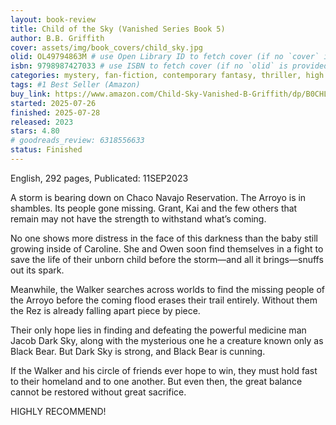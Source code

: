 ```yaml
---
layout: book-review
title: Child of the Sky (Vanished Series Book 5)
author: B.B. Griffith
cover: assets/img/book_covers/child_sky.jpg
olid: OL49794863M # use Open Library ID to fetch cover (if no `cover` is provided)
isbn: 9798987427033 # use ISBN to fetch cover (if no `olid` is provided, dashes are optional)
categories: mystery, fan-fiction, contemporary fantasy, thriller, high fantasy, metaphysical fiction, suspense, urban fantasy, paranormal fantasy, fairy tale, paranormal fiction
tags: #1 Best Seller (Amazon)
buy_link: https://www.amazon.com/Child-Sky-Vanished-B-Griffith/dp/B0CHL5KLFJ/ref=pd_bxgy_thbs_d_sccl_2/141-2353091-3985969?pd_rd_w=ELUit&content-id=amzn1.sym.dcf559c6-d374-405e-a13e-133e852d81e1&pf_rd_p=dcf559c6-d374-405e-a13e-133e852d81e1&pf_rd_r=GJD9RBM3JJ2YXRGQ2XYA&pd_rd_wg=S2a7I&pd_rd_r=5e0a2320-cdde-472e-80c0-3aa8aa1280ff&pd_rd_i=B0CHL5KLFJ&psc=1
started: 2025-07-26
finished: 2025-07-28
released: 2023
stars: 4.80
# goodreads_review: 6318556633
status: Finished
---
```


English, 292 pages, Publicated: 11SEP2023

A storm is bearing down on Chaco Navajo Reservation. The Arroyo is in shambles. Its people gone missing. Grant, Kai and the few others that remain may not have the strength to withstand what’s coming.

No one shows more distress in the face of this darkness than the baby still growing inside of Caroline. She and Owen soon find themselves in a fight to save the life of their unborn child before the storm—and all it brings—snuffs out its spark.

Meanwhile, the Walker searches across worlds to find the missing people of the Arroyo before the coming flood erases their trail entirely. Without them the Rez is already falling apart piece by piece.

Their only hope lies in finding and defeating the powerful medicine man Jacob Dark Sky, along with the mysterious one he a creature known only as Black Bear. But Dark Sky is strong, and Black Bear is cunning.

If the Walker and his circle of friends ever hope to win, they must hold fast to their homeland and to one another. But even then, the great balance cannot be restored without great sacrifice.

HIGHLY RECOMMEND!